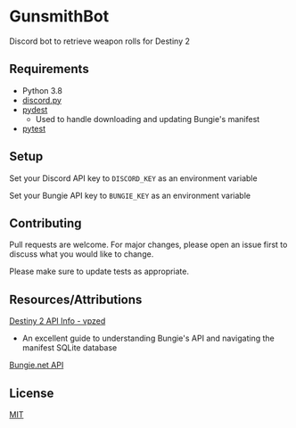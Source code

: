 # GunsmithBot

Discord bot to retrieve weapon rolls for Destiny 2

## Requirements

- Python 3.8
- [discord.py](https://github.com/Rapptz/discord.py)
- [pydest](https://github.com/jgayfer/pydest)
  - Used to handle downloading and updating Bungie's manifest
- [pytest](https://docs.pytest.org/en/latest/getting-started.html)

## Setup

Set your Discord API key to `DISCORD_KEY` as an environment variable

Set your Bungie API key to `BUNGIE_KEY` as an environment variable

## Contributing

Pull requests are welcome. For major changes, please open an issue first to discuss what you would like to change.

Please make sure to update tests as appropriate.

## Resources/Attributions

[Destiny 2 API Info - vpzed](https://github.com/vpzed/Destiny2-API-Info/wiki/)
- An excellent guide to understanding Bungie's API and navigating the manifest SQLite database
  
[Bungie.net API](https://github.com/Bungie-net/api/wiki/)

## License

[MIT](./LICENSE)
